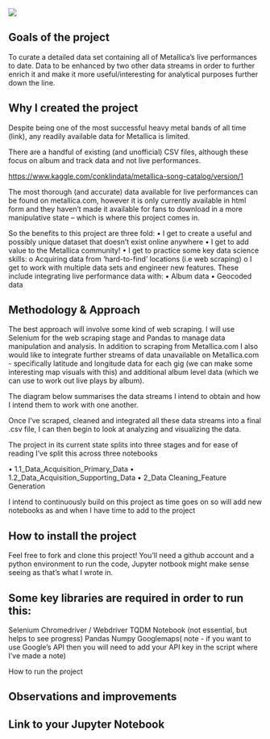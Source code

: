 <img src='Assets/header.png'>

## Goals of the project

To curate a detailed data set containing all of Metallica’s live performances to date. Data to be enhanced by two other data streams in order to further enrich it and make it more useful/interesting for analytical purposes further down the line.

## Why I created the project 

Despite being one of the most successful heavy metal bands of all time (link), any readily available data for Metallica is limited. 

There are a handful of existing (and unofficial) CSV files, although these focus on album and track data and not live performances.

https://www.kaggle.com/conklindata/metallica-song-catalog/version/1

The most thorough (and accurate) data available for live performances can be found on metallica.com, however it is only currently available in html form and they haven’t made it available for fans to download in a more manipulative state – which is where this project comes in.

So the benefits to this project are three fold:
  •	I get to create a useful and possibly unique dataset that doesn’t exist online anywhere
  •	I get to add value to the Metallica community!
  •	I get to practice some key data science skills: 
    o Acquiring data from ‘hard-to-find’ locations (i.e web scraping)
    o	I get to work with multiple data sets and engineer new features. These include integrating live performance data with:
      •	Album data
      •	Geocoded data

## Methodology & Approach

The best approach will involve some kind of web scraping. I will use Selenium for the web scraping stage and Pandas to manage data manipulation and analysis. In addition to scraping from Metallica.com I also would like to integrate further streams of data unavailable on Metallica.com - specifically latitude and longitude data for each gig (we can make some interesting map visuals with this) and additional album level data (which we can use to work out live plays by album).

The diagram below summarises the data streams I intend to obtain and how I intend them to work with one another.

Once I’ve scraped, cleaned and integrated all these data streams into a final .csv file, I can then begin to look at analyzing and visualizing the data.

The project in its current state splits into three stages and for ease of reading I’ve split this across three notebooks

•	1.1_Data_Acquisition_Primary_Data
•	1.2_Data_Acquisition_Supporting_Data
•	2_Data Cleaning_Feature Generation

I intend to continuously build on this project as time goes on so will add new notebooks as and when I have time to add to the project

## How to install the project

Feel free to fork and clone this project! You’ll need a github account and a python environment to run the code, Jupyter notbook might make sense seeing as that’s what I wrote in.

## Some key libraries are required in order to run this:

Selenium
Chromedriver / Webdriver
TQDM Notebook (not essential, but helps to see progress)
Pandas
Numpy
Googlemaps( note - if you want to use Google’s API then you will need to add your API key in the script where I’ve made a note)

How to run the project

## Observations and improvements


## Link to your Jupyter Notebook






